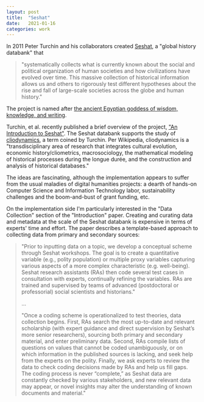 ```yaml
---
layout: post
title:  "Seshat"
date:   2021-01-16
categories: work
---
```


In 2011 Peter Turchin and his collaborators created [Seshat](http://seshatdatabank.info/), a "global history databank" that 

> "systematically collects what is currently known about the social and political organization of human societies and how civilizations have evolved over time. This massive collection of historical information allows us and others to rigorously test different hypotheses about the rise and fall of large-scale societies across the globe and human history."

The project is named after [the ancient Egyptian goddess of wisdom, knowledge, and writing](https://en.wikipedia.org/wiki/Seshat).

Turchin, et al. recently published a brief overview of the project, ["An Introduction to Seshat"](https://journal.equinoxpub.com/JCH/article/view/18508). The Seshat databank supports the study of [cliodynamics](https://en.wikipedia.org/wiki/Cliodynamics), a term coined by Turchin. Per Wikipedia, cliodynamics is a "transdisciplinary area of research that integrates cultural evolution, economic history/cliometrics, macrosociology, the mathematical modeling of historical processes during the longue durée, and the construction and analysis of historical databases."

The ideas are fascinating, although the implementation appears to suffer from the usual maladies of digital humanities projects: a dearth of hands-on Computer Science and Information Technology labor, sustainability challenges and the boom-and-bust of grant funding, etc.

On the implementation side I'm particularly interested in the "Data Collection" section of the "Introduction" paper. Creating and curating data and metadata at the scale of the Seshat databank is expensive in terms of experts' time and effort. The paper describes a template-based approach to collecting data from primary and secondary sources:

> "Prior to inputting data on a topic, we develop a conceptual scheme through Seshat workshops.
The goal is to create a quantitative variable (e.g., polity population) or multiple proxy variables capturing
various aspects of a more complex characteristic (e.g. well-being). Seshat research assistants (RAs) then
code several test cases in consultation with experts, continually refining the variables. RAs are trained
and supervised by teams of advanced (postdoctoral or professorial) social scientists and historians."
> 
> ...
> 
> "Once a coding scheme is operationalized to test theories, data collection begins. First, RAs
search the most up-to-date and relevant scholarship (with expert guidance and direct supervision by
Seshat’s more senior researchers), sourcing both primary and secondary material, and enter preliminary
data. Second, RAs compile lists of questions on values that cannot be coded unambiguously, or on which
information in the published sources is lacking, and seek help from the experts on the polity. Finally, we
ask experts to review the data to check coding decisions made by RAs and help us fill gaps. The coding
process is never “complete,” as Seshat data are constantly checked by various stakeholders, and new
relevant data may appear, or novel insights may alter the understanding of known documents and
material."
